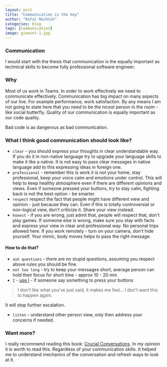 ```yaml
---
layout: post
title: "Communication is the key"
author: "Rafal Machnik"
categories: blog
tags: [communication]
image: giewont-1.jpg
---
```


### Communication
I would start with the thesis that communication is the equally important as technical skills to become
fully professional software engineer.

### Why
Most of us work in Teams. In order to work effectively we need to communicate effectively.
Communication has big impact on many aspects of our live. For example performance, work satisfaction.
By any means I am not going to state here that you need to be the nicest person in the room - like social butterfly.
Quality of our communication is equally important as our code quality. 

Bad code is as dangerous as bad communication.

### What I think good communication should look like?
* `clear` - you should express your thoughts in clear understandable way.
If you do it in non-native language try to upgrade your language skills to make it like a native. 
It is not easy to pass clear messages in native language add to this expressing ideas in foreign one.
* `professional` - remember this is work it is not your home, stay professional, 
keep your voice calm and emotions under control.
This will help to keep healthy atmosphere even if there are different opinions and views.
Even if someone pressed your buttons, try to stay calm, fighting back is not the best option - be smarter.
* `respect` respect the fact that people might have different view and opinion - just because they can.
Even if this is totally controversial or non-logical view, don't criticize it. Share your view instead.
* `honest` - if you are wrong, just admit that, people will respect that, don't play games.
If someone else is wrong, make sure you stay with facts and express your view in clear and professional way. 
No personal trips allowed here.
If you work remotely - turn on your camera, don't hide yourself. 
Your mimic, body moves helps to pass the right message.

#### How to do that?
* `ask questions` - there are no stupid questions, assuming you respect above rules you should be fine.
* `not too long` - try to keep your messages short, average person can hold their focus for short time - approx 10 - 20 min
* `I` - [use I](https://www.goodtherapy.org/blog/psychpedia/i-message) -
if someone say something to press your buttons
> I don't like what you've just said, it makes me feel... I don't want this to happen again.

It will stop further escalation.
* `listen` - understand other person view, only then address your concerns if needed.

### Want more? 
I really recommend reading this book: [Crucial Conversations](https://www.goodreads.com/book/show/15014.Crucial_Conversations).
In my opinion it is worth to read this. Regardless of your communication skills.
It helped me to understand mechanics of the conversation and refresh ways to look at it.